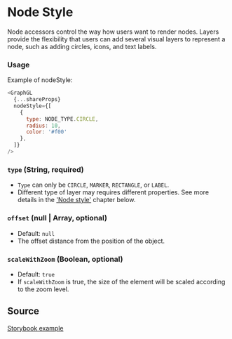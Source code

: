 # Node Style

Node accessors control the way how users want to render nodes. Layers provide the flexibility that users can add several visual layers to represent a node, such as adding circles, icons, and text labels.

### Usage
Example of nodeStyle:
```js
<GraphGL
  {...shareProps}
  nodeStyle={[
    {
      type: NODE_TYPE.CIRCLE,
      radius: 10,
      color: '#f00'
    },
  ]}
/>
```

### `type` (String, required)

- `Type` can only be `CIRCLE`, `MARKER`, `RECTANGLE`, or `LABEL`.
- Different type of layer may requires different properties. See more details in the ['Node style'](/docs/api-reference/node-style-circle) chapter below.

### `offset` (null | Array, optional)
- Default: `null`
- The offset distance from the position of the object.

### `scaleWithZoom` (Boolean, optional)
- Default: `true`
- If `scaleWithZoom` is true, the size of the element will be scaled according to the zoom level.


## Source

[Storybook example](https://github.com/uber/graph.gl/blob/master/stories/node-types/stories.js)
